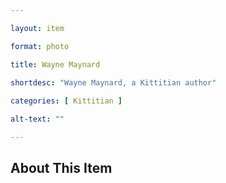 ```yaml
--- 

layout: item

format: photo 

title: Wayne Maynard
 
shortdesc: "Wayne Maynard, a Kittitian author"

categories: [ Kittitian ] 

alt-text: ""

--- 
```


## About This Item 
